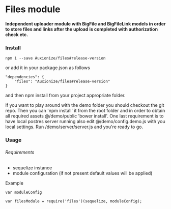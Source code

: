 # Files module

#### Independent uploader module with BigFile and BigFileLink models in order to store files and links after the upload is completed with authorization check etc.
 
### Install

```
npm i --save Auxionize/files#release-version
```

or add it in your package.json as follows

```
"dependencies": {
    "files": "Auxionize/files#release-version"
}
```

and then npm install from your project appropriate folder.

If you want to play around with the demo folder you should checkout the git repo.
Then you can 'npm install' it from the root folder and in order to obtain all required assets
@/demo/public 'bower install'. One last requirement is to have local postres server running 
also edit @/demo/config.demo.js with you local settings. Run /demo/server/server.js and you're ready to go.

### Usage

###### Requirements

- sequelize instance
- module configuration (if not present default values will be applied)

Example

```
var moduleConfig

var filesModule = require('files')(sequelize, moduleConfig);